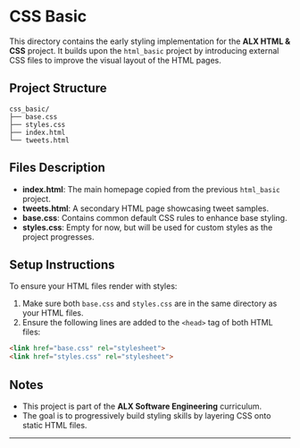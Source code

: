 # CSS Basic

This directory contains the early styling implementation for the **ALX HTML & CSS** project. It builds upon the `html_basic` project by introducing external CSS files to improve the visual layout of the HTML pages.

## Project Structure

```
css_basic/
├── base.css
├── styles.css
├── index.html
└── tweets.html
```

## Files Description

- **index.html**: The main homepage copied from the previous `html_basic` project.
- **tweets.html**: A secondary HTML page showcasing tweet samples.
- **base.css**: Contains common default CSS rules to enhance base styling.
- **styles.css**: Empty for now, but will be used for custom styles as the project progresses.

## Setup Instructions

To ensure your HTML files render with styles:

1. Make sure both `base.css` and `styles.css` are in the same directory as your HTML files.
2. Ensure the following lines are added to the `<head>` tag of both HTML files:

```html
<link href="base.css" rel="stylesheet">
<link href="styles.css" rel="stylesheet">
```

## Notes

- This project is part of the **ALX Software Engineering** curriculum.
- The goal is to progressively build styling skills by layering CSS onto static HTML files.

---
